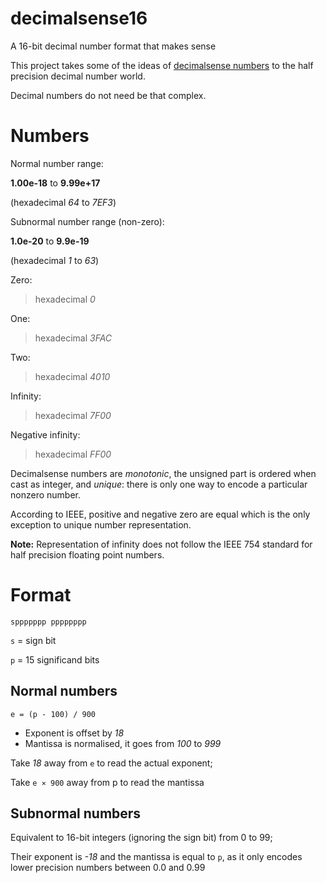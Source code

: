 # decimalsense16
A 16-bit decimal number format that makes sense

This project takes some of the ideas of [decimalsense numbers](https://github.com/jido/decimalsense) to the half precision decimal number world.

Decimal numbers do not need be that complex.

Numbers
=======

Normal number range:

**1.00e-18** to **9.99e+17**

(hexadecimal _64_ to _7EF3_)

Subnormal number range (non-zero):

**1.0e-20** to **9.9e-19**

(hexadecimal _1_ to _63_)

Zero:

> hexadecimal _0_

One:

> hexadecimal _3FAC_

Two:

> hexadecimal _4010_

Infinity:

> hexadecimal _7F00_

Negative infinity:

> hexadecimal _FF00_

Decimalsense numbers are _monotonic_, the unsigned part is ordered when cast as integer, and _unique_: 
there is only one way to encode a particular nonzero number.

According to IEEE, positive and negative zero are equal which is the only exception to unique number representation.

**Note:** Representation of infinity does not follow the IEEE 754 standard for half precision floating point numbers.

Format
======

~~~
sppppppp pppppppp
~~~

   `s` = sign bit
   
   `p` = 15 significand bits
   
Normal numbers
--------------

~~~
e = (p - 100) / 900
~~~

* Exponent is offset by _18_
* Mantissa is normalised, it goes from _100_ to _999_

Take _18_ away from `e` to read the actual exponent;

Take `e ⨯ 900` away from p to read the mantissa

Subnormal numbers
-----------------

Equivalent to 16-bit integers (ignoring the sign bit) from 0 to 99;

Their exponent is _-18_ and the mantissa is equal to `p`, as it only encodes lower precision numbers between 0.0 and 0.99
